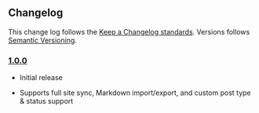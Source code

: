 ## Changelog ##

This change log follows the [Keep a Changelog standards](http://keepachangelog.com/). Versions follows [Semantic Versioning](http://semver.org/).

### [1.0.0] ###

* Initial release
* Supports full site sync, Markdown import/export, and custom post type & status support

  [1.0.0]: https://github.com/benbalter/wordpress-github-sync/releases/tag/1.0.0
